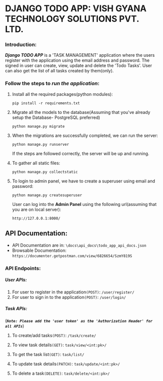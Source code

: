 # DJANGO TODO APP: VISH GYANA TECHNOLOGY SOLUTIONS PVT. LTD.

### Introduction:
_**Django TODO APP**_ is a 'TASK MANAGEMENT'  application 
where the users register with the application using the email address and password.
The signed in user can create, view, update and delete the 'Todo Tasks'.
User can also get the list of all tasks created by them(only).


### Follow the steps to _run the application_:

1. Install all the required packages(python modules):

    ```pip install -r requirements.txt```

2. Migrate all the models to the database(Assuming that you've already setup the Database- PostgreSQL preferred)
 
    ```python manage.py migrate```
    
3. When the migrations are successfully completed, we can run the server:

    ```python manage.py runserver```
    
    If the steps are followed correctly, the server will be up and running.
 
 4. To gather all static files:
   
    ```python manage.py collectstatic```

 4. To login to admin panel, we have to create a superuser using email and password:
 
    ```python manage.py createsuperuser```
    
    User can log into the **Admin Panel** using the following url(assuming that you are on local server):
    
        http://127.0.0.1:8000/

## API Documentation:
   - API Documentation are in: ``\docs\api_docs\todo_app_api_docs.json``
   - Browsable Documentation: `https://documenter.getpostman.com/view/6826654/SzmY819S` 

### API Endpoints:
##### User APIs:
1. For user to register in the application`(POST)`: ```/user/register/```
2. For user to sign in to the application`(POST)`: ```/user/login/```

##### Task APIs:
(**_`Note: Please add the 'user token' as the 'Authorization Header' for all APIs`_**)
1. To create/add tasks`(POST)`: ```/task/create/```

2. To view task details`(GET)`: ```task/view/<int:pk>/```

3. To get the task list`(GET)`: ```task/list/```

4. To update task details`(PATCH)`: ```task/update/<int:pk>/```

5. To delete a task`(DELETE)`: ```task/delete/<int:pk>/```

